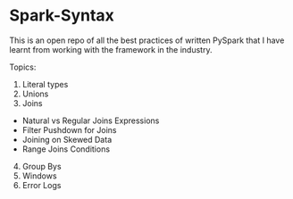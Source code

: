 # Spark-Syntax

This is an open repo of all the best practices of written PySpark that I have learnt from working with the framework in the industry.

Topics:

1. Literal types
2. Unions
3. Joins
 * Natural vs Regular Joins Expressions
 * Filter Pushdown for Joins
 * Joining on Skewed Data
 * Range Joins Conditions
4. Group Bys
5. Windows
6. Error Logs
